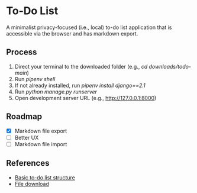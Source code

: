 # To-Do List

A minimalist privacy-focused (i.e., local) to-do list application that is accessible via the browser and has markdown export.

## Process

1. Direct your terminal to the downloaded folder (e.g., *cd downloads/todo-main*)
2. Run *pipenv shell*
3. If not already installed, run *pipenv install django==2.1*
4. Run *python manage.py runserver*
5. Open development server URL (e.g., http://127.0.0.1:8000)

## Roadmap

- [x] Markdown file export
- [ ] Better UX
- [ ] Markdown file import

## References

- [Basic to-do list structure](https://youtu.be/ovql0Ui3n_I)
- [File download](https://linuxhint.com/download-the-file-in-django/)
